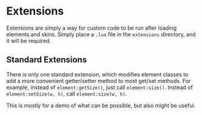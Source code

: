 # Extensions

Extensions are simply a way for custom code to be run after loading elements and
skins. Simply place a `.lua` file in the `extensions` directory, and it will be
required.

## Standard Extensions

There is only one standard extension, which modifies element classes to add a
more convenient getter/setter method to most get/set methods. For example,
instead of `element:getSize()`, just call `element:size()`. Instead of
`element:setSize(w, h)`, call `element:size(w, h)`.

This is mostly for a demo of what can be possible, but also might be useful.
